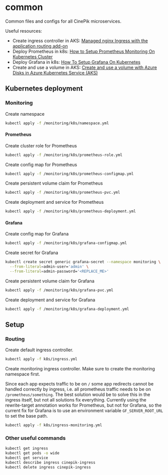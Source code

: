 # common

Common files and configs for all CinePik microservices.

Useful resources:

- Create ingress controller in AKS: [Managed nginx Ingress with the application routing add-on](https://learn.microsoft.com/en-us/azure/aks/app-routing?tabs=default%2Cdeploy-app-default)
- Deploy Prometheus in k8s: [How to Setup Prometheus Monitoring On Kubernetes Cluster](https://devopscube.com/setup-prometheus-monitoring-on-kubernetes/)
- Deploy Grafana in k8s: [How To Setup Grafana On Kubernetes](https://devopscube.com/setup-grafana-kubernetes/)
- Create and use a volume in AKS: [Create and use a volume with Azure Disks in Azure Kubernetes Service (AKS)](https://learn.microsoft.com/en-us/azure/aks/azure-csi-disk-storage-provision)

## Kubernetes deployment

### Monitoring

Create namespace
```bash
kubectl apply -f /monitoring/k8s/namespace.yml
```

#### Prometheus
Create cluster role for Prometheus
```bash
kubectl apply -f /monitoring/k8s/prometheus-role.yml
```

Create config map for Prometheus
```bash
kubectl apply -f /monitoring/k8s/prometheus-configmap.yml
```

Create persistent volume claim for Prometheus
```bash
kubectl apply -f /monitoring/k8s/prometheus-pvc.yml
```

Create deployment and service for Prometheus
```bash
kubectl apply -f /monitoring/k8s/prometheus-deployment.yml
```

#### Grafana
 Create config map for Grafana
```bash
kubectl apply -f /monitoring/k8s/grafana-configmap.yml
```

Create secret for Grafana 
```bash
kubectl create secret generic grafana-secret --namespace monitoring \
  --from-literal=admin-user='admin' \
  --from-literal=admin-password='<REPLACE_ME>'
```

Create persistent volume claim for Grafana
```bash
kubectl apply -f /monitoring/k8s/grafana-pvc.yml
```

Create deployment and service for Grafana
```bash
kubectl apply -f /monitoring/k8s/grafana-deployment.yml
```

## Setup

### Routing

Create default ingress controller.

```bash
kubectl apply -f k8s/ingress.yml
```

Create monitoring ingress controller. Make sure to create the monitoring namespace first.

Since each app expects traffic to be on `/` some app redirects cannot be handled correctly by ingress, i.e. all prometheus traffic needs to be on `/prometheus/something`.
The best solution would be to solve this in the ingress itself, but not all solutions fix everything. Currently using the rewrite-target annotation works for Prometheus, but not for Grafana, so the current fix for Grafana is to use an environment variable `GF_SERVER_ROOT_URL` to set the base path.

```bash
kubectl apply -f k8s/ingress-monitoring.yml
```

### Other useful commands

```bash
kubectl get ingress
kubectl get pods -o wide
kubectl get service
kubectl describe ingress cinepik-ingress
kubectl delete ingress cinepik-ingress
```
